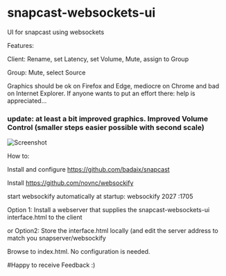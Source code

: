 # snapcast-websockets-ui
UI for snapcast using websockets


Features:

Client: Rename, set Latency, set Volume, Mute, assign to Group

Group: Mute, select Source

Graphics should be ok on Firefox and Edge, mediocre on Chrome and bad on Internet Explorer. If anyone wants to put an effort there: help is appreciated...
### update: at least a bit improved graphics. Improved Volume Control (smaller steps easier possible with second scale)

![Screenshot](https://github.com/derglaus/snapcast-websockets-ui/blob/master/screenshot.PNG?raw=true)

How to:

Install and configure https://github.com/badaix/snapcast

Install https://github.com/novnc/websockify

start websockify automatically at startup: websockify 2027 :1705

Option 1:
Install a webserver that supplies the snapcast-websockets-ui interface.html to the client

or Option2:
Store the interface.html locally (and edit the server address to match you snapserver/websockify

Browse to index.html. No configuration is needed.

#Happy to receive Feedback :)
